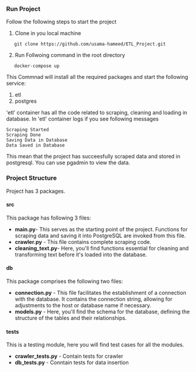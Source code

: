 ### Run Project
Follow the following steps to start the project
1. Clone in you local machine
```
   git clone https://github.com/usama-hameed/ETL_Project.git
```
2. Run Follwoing command in the root directory
```
   docker-compose up
```
This Commnad will install all the required packages and start the following service:
1. etl
2. postgres

'etl' container has all the code related to scraping, cleaning and loading in database.
In 'etl' container logs if you see following messages
```
Scraping Started
Scraping Done
Saving Data in Database
Data Saved in Database
```
This mean that the project has succeesfully scraped data and stored in postgresql. You can use pgadmin to view the data.

### Project Structure
Project has 3 packages.

#### src
This package has following 3 files:
- **main.py**- This serves as the starting point of the project. Functions for scraping data and saving it into PostgreSQL are invoked from this file.
- **crawler.py** - This file contains complete scraping code.
- **cleaning_text.py**- Here, you'll find functions essential for cleaning and transforming text before it's loaded into the database.
  
#### db
This package comprises the following two files:
- **connection.py** -  This file facilitates the establishment of a connection with the database. It contains the connection string, allowing for adjustments to the host or database name if necessary.
- **models.py** - Here, you'll find the schema for the database, defining the structure of the tables and their relationships.

#### tests
This is a testing module, here you will find test cases for all the modules.
- **crawler_tests.py** - Contain tests for crawler
- **db_tests.py** - Conntain tests for data insertion



  
